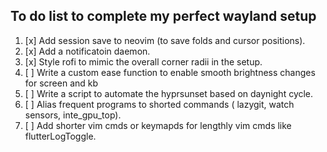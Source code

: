 ## To do list to complete my perfect wayland setup

1. [x] Add session save to neovim (to save folds and cursor positions).
2. [x] Add a notificatoin daemon.
3. [x] Style rofi to mimic the overall corner radii in the setup.
4. [ ] Write a custom ease function to enable smooth brightness changes for screen and kb
5. [ ] Write a script to automate the hyprsunset based on daynight cycle.
6. [ ] Alias frequent programs to shorted commands ( lazygit, watch sensors, inte_gpu_top).
7. [ ] Add shorter vim cmds or keymapds for lengthly vim cmds like flutterLogToggle.
